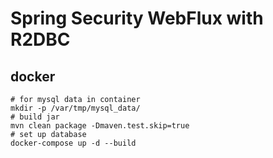 # Spring Security WebFlux with R2DBC

## docker

```shell
# for mysql data in container
mkdir -p /var/tmp/mysql_data/
# build jar
mvn clean package -Dmaven.test.skip=true
# set up database
docker-compose up -d --build
```